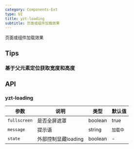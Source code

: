 ```yaml
---
category: Components-Ext
type: UI
title: yzt-loading
subtitle: 页面或组件加载效果
---
```


页面或组件加载效果

## Tips
### 基于父元素定位获取宽度和高度

## API

### yzt-loading

| 参数 | 说明 | 类型 | 默认值 |
| --- | --- | --- | --- |
| `fullscreen` | 是否全屏遮罩 | boolean | true |
| `message` | 提示语 | string | `加载中` |
| `state` | 外部控制显藏loading | boolean | - |
